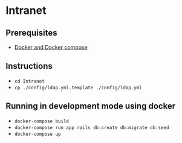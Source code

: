 # Intranet

## Prerequisites
* [Docker and Docker compose](https://docs.docker.com/compose/install)

## Instructions
* `cd Intranet`
* `cp ./config/ldap.yml.template ./config/ldap.yml`

## Running in development mode using docker
* `docker-compose build`      
* `docker-compose run app rails db:create db:migrate db:seed`        
* `docker-compose up`
